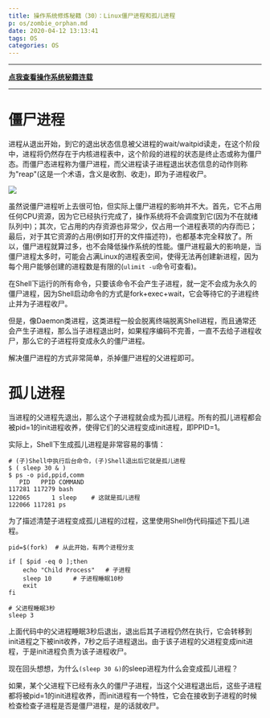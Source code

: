 ```yaml
---
title: 操作系统修炼秘籍（30）：Linux僵尸进程和孤儿进程
p: os/zombie_orphan.md
date: 2020-04-12 13:13:41
tags: OS
categories: OS
---
```

  

-----------

**[点我查看操作系统秘籍连载](https://www.junmajinlong.com/os/index/)**

-----------

# 僵尸进程

进程从退出开始，到它的退出状态信息被父进程的wait/waitpid读走，在这个阶段中，进程将仍然存在于内核进程表中，这个阶段的进程的状态是终止态或称为僵尸态。而僵尸态进程称为僵尸进程，而父进程读子进程退出状态信息的动作则称为"reap"(这是一个术语，含义是收割、收走)，即为子进程收尸。

![](/img/os/1586673590474.png)

虽然说僵尸进程听上去很可怕，但实际上僵尸进程的影响并不大。首先，它不占用任何CPU资源，因为它已经执行完成了，操作系统将不会调度到它(因为不在就绪队列中)；其次，它占用的内存资源也非常少，仅占用一个进程表项的内存而已；最后，对于其它资源的占用(例如打开的文件描述符)，也都基本完全释放了。所以，僵尸进程就算过多，也不会降低操作系统的性能。僵尸进程最大的影响是，当僵尸进程太多时，可能会占满Linux的进程表空间，使得无法再创建新进程，因为每个用户能够创建的进程数是有限的(`ulimit -u`命令可查看)。

在Shell下运行的所有命令，只要该命令不会产生子进程，就一定不会成为永久的僵尸进程，因为Shell启动命令的方式是fork+exec+wait，它会等待它的子进程终止并为子进程收尸。

但是，像Daemon类进程，这类进程一般会脱离终端脱离Shell进程，而且通常还会产生子进程，那么当子进程退出时，如果程序编码不完善，一直不去给子进程收尸，那么它的子进程将变成永久的僵尸进程。

解决僵尸进程的方式非常简单，杀掉僵尸进程的父进程即可。

# 孤儿进程

当进程的父进程先退出，那么这个子进程就会成为孤儿进程。所有的孤儿进程都会被pid=1的init进程收养，使得它们的父进程变成init进程，即PPID=1。

实际上，Shell下生成孤儿进程是非常容易的事情：

```shell
# (子)Shell中执行后台命令，(子)Shell退出后它就是孤儿进程
$ ( sleep 30 & )
$ ps -o pid,ppid,comm
   PID   PPID COMMAND
117281 117279 bash
122065      1 sleep    # 这就是孤儿进程
122066 117281 ps
```

为了描述清楚子进程变成孤儿进程的过程，这里使用Shell伪代码描述下孤儿进程。

```shell
pid=$(fork)  # 从此开始，有两个进程分支

if [ $pid -eq 0 ];then
    echo "Child Process"   # 子进程
    sleep 10      # 子进程睡眠10秒
    exit
fi

# 父进程睡眠3秒
sleep 3
```

上面代码中的父进程睡眠3秒后退出，退出后其子进程仍然在执行，它会转移到init进程之下被init收养，7秒之后子进程退出。由于该子进程的父进程变成init进程，于是init进程负责为该子进程收尸。

现在回头想想，为什么`(sleep 30 &)`的sleep进程为什么会变成孤儿进程？

如果，某个父进程下已经有永久的僵尸子进程，当这个父进程退出后，这些子进程都将被pid=1的init进程收养，而init进程有一个特性，它会在接收到子进程的时候检查检查子进程是否是僵尸进程，是的话就收尸。


